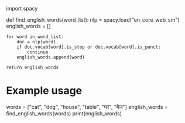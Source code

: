 import spacy

def find_english_words(word_list):
    nlp = spacy.load("en_core_web_sm")
    english_words = []

    for word in word_list:
        doc = nlp(word)
        if doc.vocab[word].is_stop or doc.vocab[word].is_punct:
            continue
        english_words.append(word)

    return english_words

# Example usage
words = ["cat", "dog", "house", "table", "घर", "मेज"]
english_words = find_english_words(words)
print(english_words)

